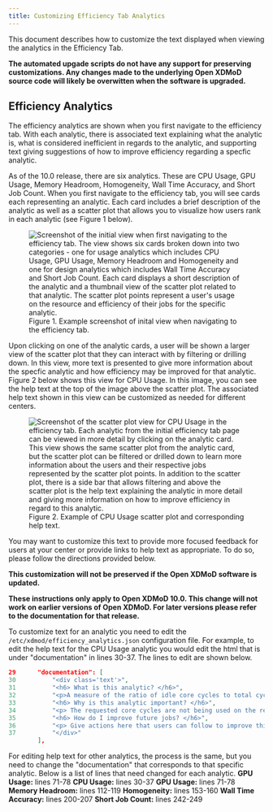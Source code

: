 ```yaml
---
title: Customizing Efficiency Tab Analytics
---
```


This document describes how to customize the text displayed when viewing the analytics in the Efficiency Tab.

**The automated upgade scripts do not have any support for preserving
customizations. Any changes made to the underlying Open XDMoD source code
will likely be overwitten when the software is upgraded.**

## Efficiency Analytics

The efficiency analytics are shown when you first navigate to the efficiency tab. With each analytic, 
there is associated text explaining what the analytic is, what is considered inefficient in regards to the analytic, and 
supporting text giving suggestions of how to improve efficiency regarding a specfic analytic. 

As of the 10.0 release, there are six analytics. These are CPU Usage, GPU Usage, Memory Headroom, Homogeneity, Wall Time Accuracy, and Short Job Count. When you first navigate to the efficiency tab, you will see cards each representing an analytic. Each card includes a brief description of the analytic as well as a scatter plot that allows you to visualize how users rank in each analytic (see Figure 1 below).

<figure>
<img src="{{ site.baseurl }}/assets/images/efficiency_tab.png" alt="Screenshot of the initial view when first navigating to the efficiency tab. The view shows six cards broken down into two categories - one for usage analytics which includes CPU Usage, GPU Usage, Memory Headroom and Homogeneity and one for design analytics which includes Wall Time Accuracy and Short Job Count. Each card displays a short description of the analytic and a thumbnail view of the scatter plot related to that analytic. The scatter plot points represent a user's usage on the resource and efficiency of their jobs for the specific analytic." />
<figcaption>Figure 1. Example screenshot of inital view when navigating to the efficiency tab.</figcaption>
</figure>

Upon clicking on one of the analytic cards, a user will be shown a larger view of the scatter plot that they can interact with by filtering or drilling down. In this view, more text is presented to give more information about the specfic analytic and how efficiency may be improved for that analytic. Figure 2 below shows this view for CPU Usage. In this image, you can see the help text at the top of the image above the scatter plot. The associated help text shown in this view can be customized as needed for different centers. 

<figure>
<img src="{{ site.baseurl }}/assets/images/cpu_usage.png" alt="Screenshot of the scatter plot view for CPU Usage in the efficiency tab. Each analytic from the initial efficiency tab page can be viewed in more detail by clicking on the analytic card. This view shows the same scatter plot from the analytic card, but the scatter plot can be filtered or drilled down to learn more information about the users and their respective jobs represented by the scatter plot points. In addition to the scatter plot, there is a side bar that allows filtering and above the scatter plot is the help text explaining the analytic in more detail and giving more information on how to improve efficiency in regard to this analytic." />
<figcaption>Figure 2. Example of CPU Usage scatter plot and corresponding help text.</figcaption>
</figure>

You may want to customize this text to provide more focused feedback for users at your center or provide links to help text as appropriate. To do so, please follow the directions provided below.

**This customization will not be preserved if the Open XDMoD software is updated.**

**These instructions only apply to Open XDMoD 10.0. This change will not work on earlier versions of Open XDMoD. For later
versions please refer to the documentation for that release.**

To customize text for an analytic you need to edit the `/etc/xdmod/efficiency_analytics.json` configuration file. For example, to edit the help text for the CPU Usage analytic you would edit the html that is under "documentation" in lines 30-37. The lines to edit are shown below.
```json
29      "documentation": [
30          "<div class='text'>",
31          "<h6> What is this analytic? </h6>",
32          "<p>A measure of the ratio of idle core cycles to total cycles.</p>",
33          "<h6> Why is this analytic important? </h6>",
34          "<p> The requested core cycles are not being used on the resource and could be used by other jobs.</p>",
35          "<h6> How do I improve future jobs? </h6>",
36          "<p> Give actions here that users can follow to improve this behavior in future jobs. </p>",
37          "</div>"
        ],
```

 For editing help text for other analytics, the process is the same, but you need to change the "documentation" that corresponds to that specific analytic. Below is a list of lines that need changed for each analytic. 
 **GPU Usage:** lines 71-78
 **CPU Usage:** lines 30-37
 **GPU Usage:** lines 71-78
 **Memory Headroom:** lines 112-119
 **Homogeneity:** lines 153-160
 **Wall Time Accuracy:** lines 200-207
 **Short Job Count:** lines 242-249
